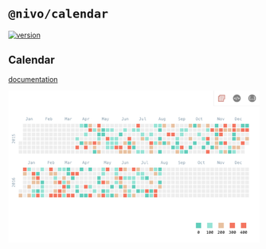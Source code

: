 # `@nivo/calendar`

[![version](https://img.shields.io/npm/v/@nivo/calendar.svg?style=flat-square)](https://www.npmjs.com/package/@nivo/calendar)

## Calendar

[documentation](http://nivo.rocks/#/calendar)

![Calendar](./doc/calendar.png)
